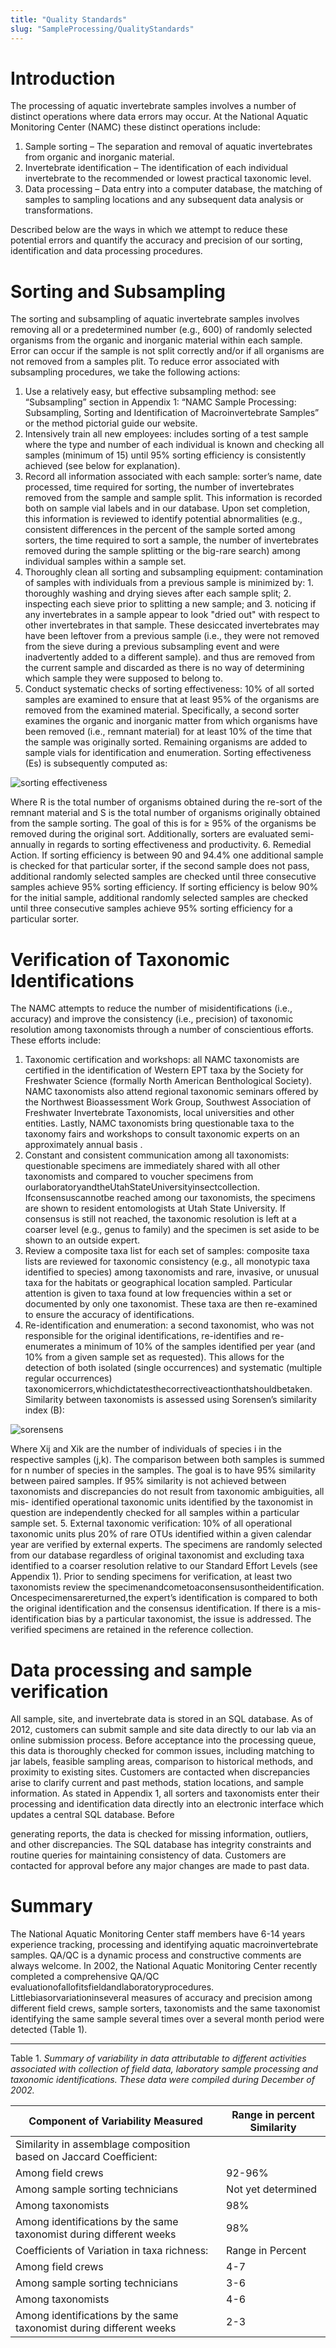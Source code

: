 ```yaml
---
title: "Quality Standards"
slug: "SampleProcessing/QualityStandards"
---
```


# Introduction

The processing of aquatic invertebrate samples involves a number of distinct operations where data errors may occur. At the National Aquatic Monitoring Center (NAMC) these distinct operations include:

1. Sample sorting – The separation and removal of aquatic invertebrates from organic and inorganic material.
2. Invertebrate identification – The identification of each individual invertebrate to the recommended or lowest practical taxonomic level.
3. Data processing – Data entry into a computer database, the matching of samples to sampling locations and any subsequent data analysis or transformations.

Described below are the ways in which we attempt to reduce these potential errors and quantify the accuracy and precision of our sorting, identification and data processing procedures.

# Sorting and Subsampling

The sorting and subsampling of aquatic invertebrate samples involves removing all or a predetermined number (e.g., 600) of randomly selected organisms from the organic and inorganic material within each sample. Error can occur if the sample is not split correctly and/or if all organisms are not removed from a samples plit. To reduce error associated with subsampling procedures, we take the following actions:

1. Use a relatively easy, but effective subsampling method: see “Subsampling” section in Appendix 1: “NAMC Sample Processing: Subsampling, Sorting and Identification of Macroinvertebrate Samples” or the method pictorial guide our website.
2. Intensively train all new employees: includes sorting of a test sample where the type and number of each individual is known and checking all samples (minimum of 15) until 95% sorting efficiency is consistently achieved (see below for explanation).
3. Record all information associated with each sample: sorter’s name, date processed, time required for sorting, the number of invertebrates removed from the sample and sample split. This information is recorded both on sample vial labels and in our database. Upon set completion, this information is reviewed to identify potential abnormalities (e.g., consistent differences in the percent of the sample sorted among sorters, the time required to sort a sample, the number of invertebrates removed during the sample splitting or the big-rare search) among individual samples within a sample set.
4. Thoroughly clean all sorting and subsampling equipment: contamination of samples with individuals from a previous sample is minimized by: 1. thoroughly washing and drying sieves after each sample split; 2. inspecting each sieve prior to splitting a new sample; and 3. noticing if any invertebrates in a sample appear to look "dried out" with respect to other invertebrates in that sample. These desiccated invertebrates may have been leftover from a previous sample (i.e., they were not removed from the sieve during a previous subsampling event and were inadvertently added to a different sample). and thus are removed from the current sample and discarded as there is no way of determining which sample they were supposed to belong to.
5. Conduct systematic checks of sorting effectiveness: 10% of all sorted samples are examined to ensure that at least 95% of the organisms are removed from the examined material. Specifically, a second sorter examines the organic and inorganic matter from which organisms have been removed (i.e., remnant material) for at least 10% of the time that the sample was originally sorted. Remaining organisms are added to sample vials for identification and enumeration. Sorting effectiveness (Es) is subsequently computed as:

![sorting effectiveness](/images/equations/sorting_effectiveness.png)

Where R is the total number of organisms obtained during the re-sort of the remnant material and S is the total number of organisms originally obtained from the sample sorting. The goal of this is for ≥ 95% of the organisms be removed during the original sort. Additionally, sorters are evaluated semi-annually in regards to sorting effectiveness and productivity.
6. Remedial Action. If sorting efficiency is between 90 and 94.4% one additional sample is checked for
that particular sorter, if the second sample does not pass, additional randomly selected samples are checked until three consecutive samples achieve 95% sorting efficiency. If sorting efficiency is below 90% for the initial sample, additional randomly selected samples are checked until three consecutive samples achieve 95% sorting efficiency for a particular sorter.

# Verification of Taxonomic Identifications

The NAMC attempts to reduce the number of misidentifications (i.e., accuracy) and improve the consistency (i.e., precision) of taxonomic resolution among taxonomists through a number of conscientious efforts. These efforts include:

1. Taxonomic certification and workshops: all NAMC taxonomists are certified in the identification of Western EPT taxa by the Society for Freshwater Science (formally North American Benthological Society). NAMC taxonomists also attend regional taxonomic seminars offered by the Northwest Bioassessment Work Group, Southwest Association of Freshwater Invertebrate Taxonomists, local universities and other entities. Lastly, NAMC taxonomists bring questionable taxa to the taxonomy fairs and workshops to consult taxonomic experts on an approximately annual basis .
2. Constant and consistent communication among all taxonomists: questionable specimens are immediately shared with all other taxonomists and compared to voucher specimens from ourlaboratoryandtheUtahStateUniversityinsectcollection. Ifconsensuscannotbe reached among our taxonomists, the specimens are shown to resident entomologists at Utah State University. If consensus is still not reached, the taxonomic resolution is left at a coarser
level (e.g., genus to family) and the specimen is set aside to be shown to an outside expert.
3. Review a composite taxa list for each set of samples: composite taxa lists are reviewed for taxonomic consistency (e.g., all monotypic taxa identified to species) among taxonomists and
rare, invasive, or unusual taxa for the habitats or geographical location sampled. Particular attention is given to taxa found at low frequencies within a set or documented by only one taxonomist. These taxa are then re-examined to ensure the accuracy of identifications.
4. Re-identification and enumeration: a second taxonomist, who was not responsible for the original identifications, re-identifies and re-enumerates a minimum of 10% of the samples identified per year (and 10% from a given sample set as requested). This allows for the detection of both isolated (single occurrences) and systematic (multiple regular occurrences) taxonomicerrors,whichdictatesthecorrectiveactionthatshouldbetaken. Similarity
between taxonomists is assessed using Sorensen’s similarity index (B):

![sorensens](/images/equations/sorensens.png)

Where Xij and Xik are the number of individuals of species i in the respective samples (j,k). The comparison between both samples is summed for n number of species in the samples. The goal is to have 95% similarity between paired samples. If 95% similarity is not achieved between taxonomists and discrepancies do not result from taxonomic ambiguities, all mis- identified operational taxonomic units identified by the taxonomist in question are independently checked for all samples within a particular sample set.
5. External taxonomic verification: 10% of all operational taxonomic units plus 20% of rare OTUs identified within a given calendar year are verified by external experts. The specimens are randomly selected from our database regardless of original taxonomist and excluding taxa identified to a coarser resolution relative to our Standard Effort Levels (see Appendix 1). Prior to sending specimens for verification, at least two taxonomists review the specimenandcometoaconsensusontheidentification. Oncespecimensarereturned,the expert’s identification is compared to both the original identification and the consensus identification. If there is a mis-identification bias by a particular taxonomist, the issue is addressed. The verified specimens are retained in the reference collection.

# Data processing and sample verification

All sample, site, and invertebrate data is stored in an SQL database. As of 2012, customers can submit sample and site data directly to our lab via an online submission process. Before acceptance into the processing queue, this data is thoroughly checked for common issues, including matching to jar labels, feasible sampling areas, comparison to historical methods, and proximity to existing sites. Customers are contacted when discrepancies arise to clarify current and past methods, station locations, and sample information.
As stated in Appendix 1, all sorters and taxonomists enter their processing and identification data directly into an electronic interface which updates a central SQL database. Before
   
generating reports, the data is checked for missing information, outliers, and other discrepancies. The SQL database has integrity constraints and routine queries for maintaining consistency of data. Customers are contacted for approval before any major changes are made to past data.

# Summary

The National Aquatic Monitoring Center staff members have 6-14 years experience tracking, processing and identifying aquatic macroinvertebrate samples. QA/QC is a dynamic process and constructive comments are always welcome.
In 2002, the National Aquatic Monitoring Center recently completed a comprehensive QA/QC evaluationofallofitsfieldandlaboratoryprocedures. Littlebiasorvariationinseveral measures of accuracy and precision among different field crews, sample sorters, taxonomists and the same taxonomist identifying the same sample several times over a several month period were detected (Table 1).

<hr>

Table 1. *Summary of variability in data attributable to different activities associated with collection of field data, laboratory sample processing and taxonomic identifications. These data were compiled during December of 2002.*

|Component of Variability Measured|Range in percent Similarity|
|---|---|
|Similarity in assemblage composition based on Jaccard Coefficient:||
|Among field crews|92-96%|
|Among sample sorting technicians|Not yet determined|
|Among taxonomists|98%|
|Among identifications by the same taxonomist during different weeks|98%|
|Coefficients of Variation in taxa richness:|Range in Percent|
|Among field crews|4-7|
|Among sample sorting technicians|3-6|
|Among taxonomists|4-6|
|Among identifications by the same taxonomist during different weeks|2-3|
